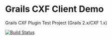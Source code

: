 Grails CXF Client Demo
===============

Grails CXF Plugin Test Project (Grails 2.x/CXF 1.x)

[![Build Status](https://travis-ci.org/Grails-Plugin-Consortium/grails-cxf-demo.png?branch=master)](https://travis-ci.org/Grails-Plugin-Consortium/grails-cxf-demo)
